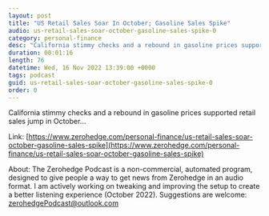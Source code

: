 ```yaml
---
layout: post
title: "US Retail Sales Soar In October; Gasoline Sales Spike"
audio: us-retail-sales-soar-october-gasoline-sales-spike-0
category: personal-finance
desc: "California stimmy checks and a rebound in gasoline prices supported retail sales jump in October..."
duration: 00:01:16
length: 76
datetime: Wed, 16 Nov 2022 13:39:00 +0000
tags: podcast
guid: us-retail-sales-soar-october-gasoline-sales-spike-0
order: 0
---
```

California stimmy checks and a rebound in gasoline prices supported retail sales jump in October...

Link: [https://www.zerohedge.com/personal-finance/us-retail-sales-soar-october-gasoline-sales-spike](https://www.zerohedge.com/personal-finance/us-retail-sales-soar-october-gasoline-sales-spike)

About: The Zerohedge Podcast is a non-commercial, automated program, designed to give people a way to get news from Zerohedge in an audio format.  I am actively working on tweaking and improving the setup to create a better listening experience (October 2022).  Suggestions are welcome: [zerohedgePodcast@outlook.com](mailto:zerohedgePodcast@outlook.com)